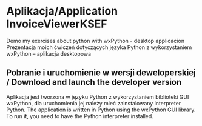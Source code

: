 # Aplikacja/Application InvoiceViewerKSEF

Demo my exercises about python with wxPython - desktop applicacion
Prezentacja moich ćwiczeń dotyczących języka Python z wykorzystaniem wxPython – aplikacja desktopowa

## Pobranie i uruchomienie w wersji deweloperskiej  / Download and launch the developer version 

Aplikacja jest tworzona w języku Python z wykorzystaniem biblioteki GUI wxPython, dla uruchomienia jej należy mieć zainstalowany interpreter Python.
The application is written in Python using the wxPython GUI library. To run it, you need to have the Python interpreter installed.



